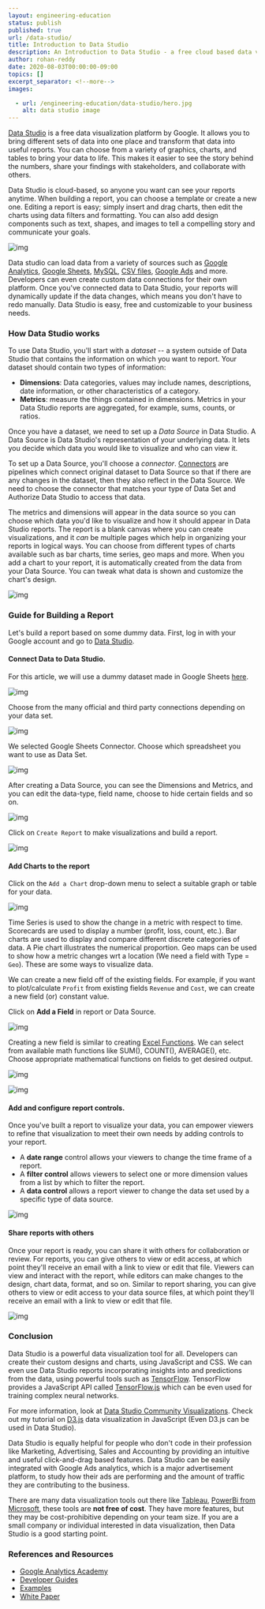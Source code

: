 ```yaml
---
layout: engineering-education
status: publish
published: true
url: /data-studio/
title: Introduction to Data Studio
description: An Introduction to Data Studio - a free cloud based data visualization tool platform by Google to transform data sets to life.
author: rohan-reddy
date: 2020-08-03T00:00:00-09:00
topics: []
excerpt_separator: <!--more-->
images:

  - url: /engineering-education/data-studio/hero.jpg
    alt: data studio image
---
```

[Data Studio](https://datastudio.google.com/) is a free data visualization platform by Google. It allows you to bring different sets of data into one place and transform that data into useful reports. You can choose from a variety of graphics, charts, and tables to bring your data to life. This makes it easier to see the story behind the numbers, share your findings with stakeholders, and collaborate with others.

<!--more-->
Data Studio is cloud-based, so anyone you want can see your reports anytime. When building a report, you can choose a template or create a new one. Editing a report is easy; simply insert and drag charts, then edit the charts using data filters and formatting. You can also add design components such as text, shapes, and images to tell a compelling story and communicate your goals.

![img](/engineering-education/data-studio/overview.png)

Data studio can load data from a variety of sources such as [Google Analytics](https://analytics.google.com/analytics/web/), [Google Sheets](https://sheets.google.com), [MySQL](https://www.mysql.com/), [CSV files](https://en.wikipedia.org/wiki/Comma-separated_values), [Google Ads](https://en.wikipedia.org/wiki/Google_Ads) and more. Developers can even create custom data connections for their own platform. Once you've connected data to Data Studio, your reports will dynamically update if the data changes, which means you don't have to redo manually. Data Studio is easy, free and customizable to your business needs.

### How Data Studio works
To use Data Studio, you'll start with a *dataset* -- a system outside of Data Studio that contains the information on which you want to report. Your dataset should contain two types of information:
* **Dimensions**: Data categories, values may include names, descriptions, date information, or other characteristics of a category.
* **Metrics**: measure the things contained in dimensions. Metrics in your Data Studio reports are aggregated, for example,  sums, counts, or ratios.

Once you have a dataset, we need to set up a *Data Source* in Data Studio. A Data Source is Data Studio's representation of your underlying data. It lets you decide which data you would like to visualize and who can view it.

To set up a Data Source, you'll choose a *connector*. [Connectors](https://datastudio.google.com/u/0/datasources/create) are pipelines which connect original dataset to Data Source so that if there are any changes in the dataset, then they also reflect in the Data Source. We need to choose the connector that matches your type of Data Set and Authorize Data Studio to access that data.

The metrics and dimensions will appear in the data source so you can choose which data you'd like to visualize and how it should appear in Data Studio reports. The report is a blank canvas where you can create visualizations, and it *can* be multiple pages which help in organizing your reports in logical ways. You can choose from different types of charts available such as bar charts, time series, geo maps and more. When you add a chart to your report, it is automatically created from the data from your Data Source. You can tweak what data is shown and customize the chart's design.

![img](/engineering-education/data-studio/flow.png)

### Guide for Building a Report
Let's build a report based on some dummy data. First, log in with your Google account and go to [Data Studio](https://datastudio.google.com).
#### Connect Data to Data Studio.
For this article, we will use a dummy dataset made in Google Sheets [here](https://docs.google.com/spreadsheets/d/1sEC7zGBUG6X4TKc1pWuNyF7uufjQP5cBLQ0k5sLkags/edit?usp=sharing).

![img](/engineering-education/data-studio/create.png)

Choose from the many official and third party connections depending on your data set.

![img](/engineering-education/data-studio/connection.png)

We selected Google Sheets Connector. Choose which spreadsheet you want to use as Data Set.

![img](/engineering-education/data-studio/sheets.png)

After creating a Data Source, you can see the Dimensions and Metrics, and you can edit the data-type, field name, choose to hide certain fields and so on.

![img](/engineering-education/data-studio/source.png)

Click on `Create Report` to make visualizations and build a report.

![img](/engineering-education/data-studio/sure.png)

#### Add Charts to the report

Click on the `Add a Chart` drop-down menu to select a suitable graph or table for your data.

![img](/engineering-education/data-studio/dropdown.png)

Time Series is used to show the change in a metric with respect to time. Scorecards are used to display a number (profit, loss, count, etc.). Bar charts are used to display and compare different discrete categories of data. A Pie chart illustrates the numerical proportion. Geo maps can be used to show how a metric changes wrt a location (We need a field with Type = `Geo`). These are some ways to visualize data.

We can create a new field off of the existing fields. For example, if you want to plot/calculate `Profit` from existing fields `Revenue` and `Cost`, we can create a new field (or) constant value.

Click on **Add a Field** in report or Data Source.

![img](/engineering-education/data-studio/addField.png)

Creating a new field is similar to creating [Excel Functions](https://www.excelfunctions.net/excel-math-functions.html). We can select from available math functions like SUM(), COUNT(), AVERAGE(), etc. Choose appropriate mathematical functions on fields to get desired output.

![img](/engineering-education/data-studio/inloss.png)

![img](/engineering-education/data-studio/totloss.png)


#### Add and configure report controls.
Once you've built a report to visualize your data, you can empower viewers to refine that visualization to meet their own needs by adding controls to your report.
* A **date range** control allows your viewers to change the time frame of a report.
* A **filter control** allows viewers to select one or more dimension values from a list by which to filter the report.
* A **data control** allows a report viewer to change the data set used by a specific type of data source.

![img](/engineering-education/data-studio/datecontrol.png)

#### Share reports with others
Once your report is ready, you can share it with others for collaboration or review. For reports, you can give others to view or edit access, at which point they'll receive an email with a link to view or edit that file. Viewers can view and interact with the report, while editors can make changes to the design, chart data, format, and so on. Similar to report sharing, you can give others to view or edit access to your data source files, at which point they'll receive an email with a link to view or edit that file.

![img](/engineering-education/data-studio/sharing.png)

### Conclusion
Data Studio is a powerful data visualization tool for all. Developers can create their custom designs and charts, using JavaScript and CSS. We can even use Data Studio reports incorporating insights into and predictions from the data, using powerful tools such as [TensorFlow](https://www.tensorflow.org/). TensorFlow provides a JavaScript API called [TensorFlow.js](https://www.tensorflow.org/js) which can be even used for training complex neural networks.

For more information, look at [Data Studio Community Visualizations](https://developers.google.com/datastudio/visualization/get-started). Check out my tutorial on [D3.js](https://www.section.io/engineering-education/data-visualization-with-d3js/) data visualization in JavaScript (Even D3.js can be used in Data Studio).

Data Studio is equally helpful for people who don't code in their profession like Marketing, Advertising, Sales and Accounting by providing an intuitive and useful click-and-drag based features. Data Studio can be easily integrated with Google Ads analytics, which is a major advertisement platform, to study how their ads are performing and the amount of traffic they are contributing to the business.

There are many data visualization tools out there like [Tableau](https://www.tableau.com/), [PowerBi from Microsoft](https://powerbi.microsoft.com/en-us/), these tools are **not free of cost**. They have more features, but they may be cost-prohibitive depending on your team size. If you are a small company or individual interested in data visualization, then Data Studio is a good starting point.

### References and Resources
* [Google Analytics Academy](https://analytics.google.com/analytics/academy/course/1)
* [Developer Guides](https://developers.google.com/datastudio)
* [Examples](https://datastudio.google.com/gallery)
* [White Paper](https://services.google.com/fh/files/misc/data_studio_product_overview.pdf)
